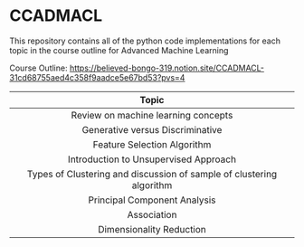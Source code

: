 # **CCADMACL**

This repository contains all of the python code implementations for each topic in the course outline for Advanced Machine Learning

Course Outline: https://believed-bongo-319.notion.site/CCADMACL-31cd68755aed4c358f9aadce5e67bd53?pvs=4

| Topic |
| :---: |       
| Review on machine learning concepts|
| Generative versus Discriminative |
| Feature Selection Algorithm|
| Introduction to Unsupervised Approach |
| Types of Clustering and discussion of sample of clustering algorithm |
| Principal Component Analysis |
| Association |
| Dimensionality Reduction |


